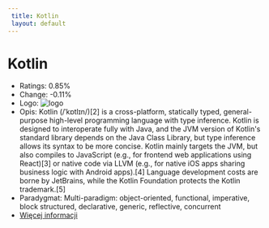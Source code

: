 ```yaml
--- 
 title: Kotlin 
 layout: default 
--- 
```

# Kotlin
- Ratings: 0.85%
- Change: -0.11%
- Logo: ![logo](https://www.tiobe.com/wp-content/themes/tiobe/tiobe-index/images/Kotlin.png)
- Opis: Kotlin (/ˈkɒtlɪn/)[2] is a cross-platform, statically typed, general-purpose high-level programming language with type inference. Kotlin is designed to interoperate fully with Java, and the JVM version of Kotlin's standard library depends on the Java Class Library,
but type inference allows its syntax to be more concise. Kotlin mainly targets the JVM, but also compiles to JavaScript (e.g., for frontend web applications using React)[3] or native code via LLVM (e.g., for native iOS apps sharing business logic with Android apps).[4] Language development costs are borne by JetBrains, while the Kotlin Foundation protects the Kotlin trademark.[5]
- Paradygmat: Multi-paradigm: object-oriented, functional, imperative, block structured, declarative, generic, reflective, concurrent
- [Więcej informacji](https://en.wikipedia.org/wiki/Kotlin_(programming_language))
